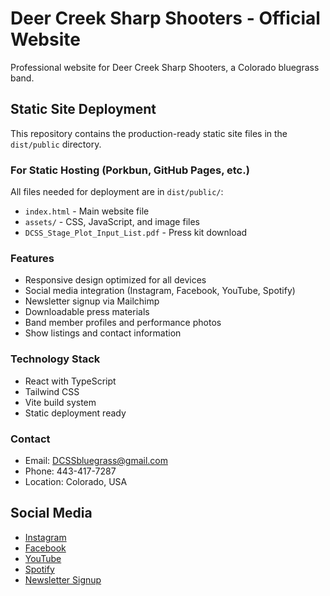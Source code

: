 # Deer Creek Sharp Shooters - Official Website

Professional website for Deer Creek Sharp Shooters, a Colorado bluegrass band.

## Static Site Deployment

This repository contains the production-ready static site files in the `dist/public` directory.

### For Static Hosting (Porkbun, GitHub Pages, etc.)

All files needed for deployment are in `dist/public/`:
- `index.html` - Main website file
- `assets/` - CSS, JavaScript, and image files
- `DCSS_Stage_Plot_Input_List.pdf` - Press kit download

### Features

- Responsive design optimized for all devices
- Social media integration (Instagram, Facebook, YouTube, Spotify)
- Newsletter signup via Mailchimp
- Downloadable press materials
- Band member profiles and performance photos
- Show listings and contact information

### Technology Stack

- React with TypeScript
- Tailwind CSS
- Vite build system
- Static deployment ready

### Contact

- Email: DCSSbluegrass@gmail.com
- Phone: 443-417-7287
- Location: Colorado, USA

## Social Media

- [Instagram](https://www.instagram.com/deercreeksharpshooters)
- [Facebook](https://www.facebook.com/deercreeksharpshooters)
- [YouTube](https://www.youtube.com/@deercreeksharpshooters)
- [Spotify](https://open.spotify.com/search/Deer%20Creek%20Sharp%20Shooters)
- [Newsletter Signup](http://eepurl.com/jlJh8w)